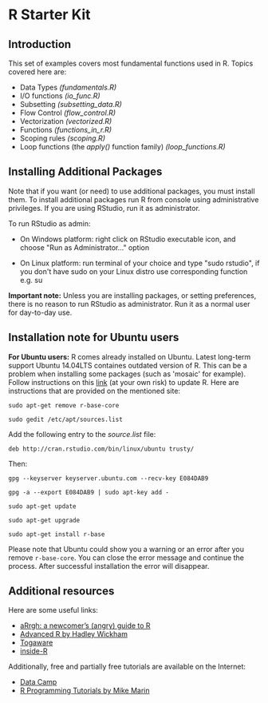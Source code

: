 R Starter Kit
=============

Introduction
------------

This set of examples covers most fundamental functions used in R. Topics covered here are:

* Data Types *(fundamentals.R)*
* I/O functions *(io_func.R)*
* Subsetting *(subsetting_data.R)*
* Flow Control *(flow_control.R)*
* Vectorization *(vectorized.R)*
* Functions *(functions_in_r.R)*
* Scoping rules *(scoping.R)*
* Loop functions (the *apply()* function family) *(loop_functions.R)*

Installing Additional Packages
------------------------------

Note that if you want (or need) to use additional packages, you must install them. To install additional packages run R from console using administrative privileges. If you are using RStudio, run it as administrator.

To run RStudio as admin:

* On Windows platform: right click on RStudio executable icon, and choose "Run as Administrator..." option

* On Linux platform: run terminal of your choice and type "sudo rstudio", if you don't have sudo on your Linux distro use corresponding function e.g. su

**Important note:** Unless you are installing packages, or setting preferences, there is no reason to run RStudio as administrator. Run it as a normal user for day-to-day use.

Installation note for Ubuntu users
----------------------------------

**For Ubuntu users:** R comes already installed on Ubuntu. Latest long-term support Ubuntu 14.04LTS containes outdated version of R. This can be a problem when installing some packages (such as 'mosaic' for example). Follow instructions on this [link](http://sysads.co.uk/2014/06/install-r-base-3-1-0-ubuntu-14-04/) (at your own risk) to update R. Here are instructions that are provided on the mentioned site:

`sudo apt-get remove r-base-core`

`sudo gedit /etc/apt/sources.list`

Add the following entry to the *source.list* file:

`deb http://cran.rstudio.com/bin/linux/ubuntu trusty/`

Then:

`gpg --keyserver keyserver.ubuntu.com --recv-key E084DAB9`

`gpg -a --export E084DAB9 | sudo apt-key add -`

`sudo apt-get update`

`sudo apt-get upgrade`

`sudo apt-get install r-base`

Please note that Ubuntu could show you a warning or an error after you remove `r-base-core`. You can close the error message and continue the process. After successful installation the error will disappear.

Additional resources
--------------------

Here are some useful links:

* [aRrgh: a newcomer’s (angry) guide to R](http://arrgh.tim-smith.us/)
* [Advanced R by Hadley Wickham](http://adv-r.had.co.nz/)
* [Togaware](http://togaware.com/onepager/)
* [inside-R](http://www.inside-r.org/)

Additionally, free and partially free tutorials are available on the Internet:

* [Data Camp](https://www.datacamp.com/)
* [R Programming Tutorials by Mike Marin](https://www.youtube.com/watch?v=cX532N_XLIs&index=1&list=PLqzoL9-eJTNBDdKgJgJzaQcY6OXmsXAHU)
